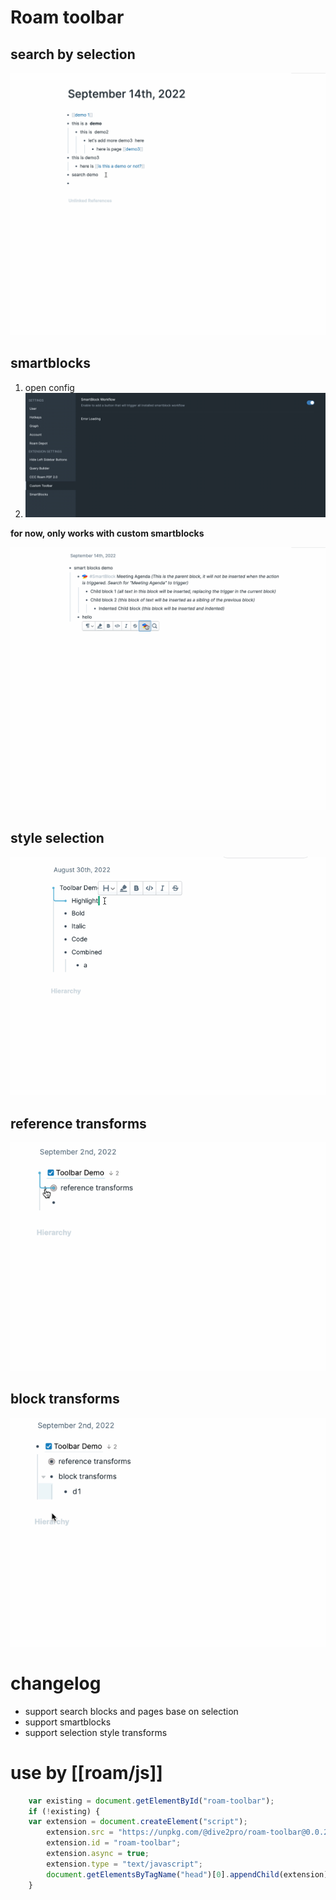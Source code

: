 # Roam toolbar 

## search by selection

![](search.gif)

## smartblocks

1. open config
2. ![](smart%20blocks%20config.jpeg)


**for now, only works with custom smartblocks**


![](smart%20blocks.gif)


## style selection

![](https://github.com/dive2Pro/roam-toolbar/blob/main/Toolbar%20demo.gif)

## reference transforms

![](https://github.com/dive2Pro/roam-toolbar/blob/main/Toolbar%20reference%20transform.gif)


## block transforms

![](https://github.com/dive2Pro/roam-toolbar/blob/main/Toolbar%20block%20transform.gif)


# changelog

- support search blocks and pages base on selection 
- support smartblocks 
- support selection style transforms

# use by [[roam/js]]

```js
    var existing = document.getElementById("roam-toolbar");
    if (!existing) {
    var extension = document.createElement("script");
        extension.src = "https://unpkg.com/@dive2pro/roam-toolbar@0.0.2/build/main.js";
        extension.id = "roam-toolbar";
        extension.async = true;
        extension.type = "text/javascript";
        document.getElementsByTagName("head")[0].appendChild(extension);
    }
```